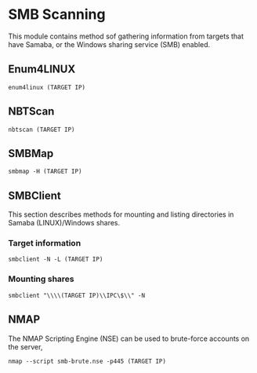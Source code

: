 # SMB Scanning
This module contains method sof gathering information from targets that have Samaba, or the Windows sharing service (SMB) enabled.
## Enum4LINUX

`enum4linux (TARGET IP)`

## NBTScan

`nbtscan (TARGET IP)`

## SMBMap

`smbmap -H (TARGET IP)`

## SMBClient
This section describes methods for mounting and listing directories in Samaba (LINUX)/Windows shares.
### Target information

`smbclient -N -L (TARGET IP)`
### Mounting shares

`smbclient "\\\\(TARGET IP)\\IPC\$\\" -N`

## NMAP
The NMAP Scripting Engine (NSE) can be used to brute-force accounts on the server,

`nmap --script smb-brute.nse -p445 (TARGET IP)`
